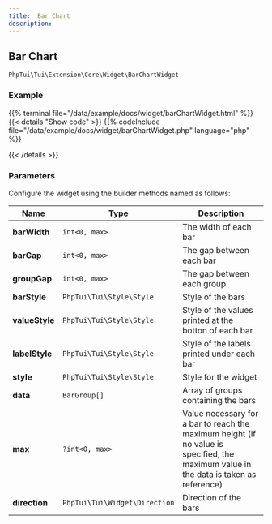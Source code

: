 ```yaml
---
title:  Bar Chart 
description: 
---
```

##  Bar Chart 

`PhpTui\Tui\Extension\Core\Widget\BarChartWidget`


### Example

{{% terminal file="/data/example/docs/widget/barChartWidget.html" %}}
{{< details "Show code"  >}}
{{% codeInclude file="/data/example/docs/widget/barChartWidget.php" language="php" %}}

{{< /details >}}
### Parameters

Configure the widget using the builder methods named as follows:

| Name | Type | Description |
| --- | --- | --- |
| **barWidth** | `int<0, max>` | The width of each bar |
| **barGap** | `int<0, max>` | The gap between each bar |
| **groupGap** | `int<0, max>` | The gap between each group |
| **barStyle** | `PhpTui\Tui\Style\Style` | Style of the bars |
| **valueStyle** | `PhpTui\Tui\Style\Style` | Style of the values printed at the botton of each bar |
| **labelStyle** | `PhpTui\Tui\Style\Style` | Style of the labels printed under each bar |
| **style** | `PhpTui\Tui\Style\Style` | Style for the widget |
| **data** | `BarGroup[]` | Array of groups containing the bars |
| **max** | `?int<0, max>` | Value necessary for a bar to reach the maximum height (if no value is specified, the maximum value in the data is taken as reference) |
| **direction** | `PhpTui\Tui\Widget\Direction` | Direction of the bars |